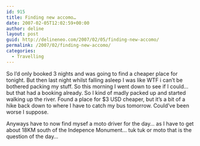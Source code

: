 ```yaml
---
id: 915
title: Finding new accomo…
date: 2007-02-05T12:02:59+00:00
author: deline
layout: post
guid: http://delineneo.com/2007/02/05/finding-new-accomo/
permalink: /2007/02/finding-new-accomo/
categories:
  - Travelling
---
```

So I&#8217;d only booked 3 nights and was going to find a cheaper place for tonight. But then last night whilst falling asleep I was like WTF i can&#8217;t be bothered packing my stuff. So this morning I went down to see if I could&#8230; but that had a booking already. So I kind of madly packed up and started walking up the river. Found a place for $3 USD cheaper, but it&#8217;s a bit of a hike back down to where I have to catch my bus tomorrow. Could&#8217;ve been worse I suppose.

Anyways have to now find mysef a moto driver for the day&#8230; as I have to get about 18KM south of the Indepence Monument&#8230; tuk tuk or moto that is the question of the day&#8230;